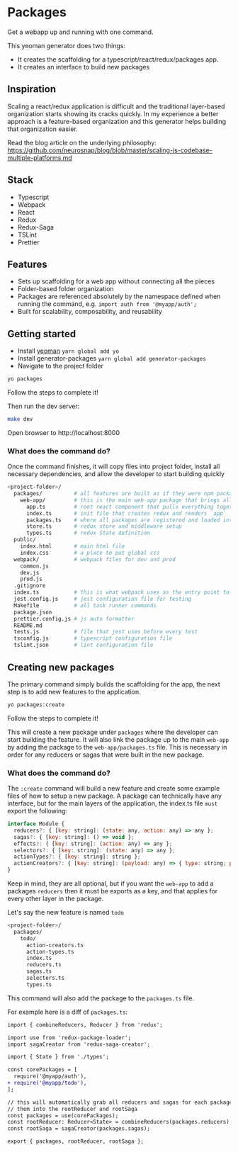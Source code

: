 # Packages

Get a webapp up and running with one command.

This yeoman generator does two things:

* It creates the scaffolding for a typescript/react/redux/packages app.
* It creates an interface to build new packages

## Inspiration

Scaling a react/redux application is difficult and the traditional layer-based
organization starts showing its cracks quickly.  In my experience a better approach
is a feature-based organization and this generator helps building that organization
easier.

Read the blog article on the underlying philosophy:
https://github.com/neurosnap/blog/blob/master/scaling-js-codebase-multiple-platforms.md

## Stack

* Typescript
* Webpack
* React
* Redux
* Redux-Saga
* TSLint
* Prettier

## Features

* Sets up scaffolding for a web app without connecting all the pieces
* Folder-based folder organization
* Packages are referenced absolutely by the namespace defined when running the command, e.g. `import auth from '@myapp/auth';`
* Built for scalability, composability, and reusability

## Getting started

* Install [yeoman](http://yeoman.io/) `yarn global add yo`
* Install generator-packages `yarn global add generator-packages`
* Navigate to the project folder

```bash
yo packages
```

Follow the steps to complete it!

Then run the dev server:

```bash
make dev
```

Open browser to http://localhost:8000

### What does the command do?

Once the command finishes, it will copy files into project folder, install all necessary dependencies,
and allow the developer to start building quickly

```bash
<project-folder>/
  packages/          # all features are built as if they were npm packages here
    web-app/         # this is the main web-app package that brings all other packages together
      app.ts         # root react component that pulls everything together
      index.ts       # init file that creates redux and renders `app`
      packages.ts    # where all packages are registered and loaded into redux/redux-saga
      store.ts       # redux store and middleware setup
      types.ts       # redux State definition
  public/
    index.html       # main html file
    index.css        # a place to put global css
  webpack/           # webpack files for dev and prod
    common.js    
    dev.js
    prod.js
  .gitignore
  index.ts           # this is what webpack uses as the entry point to the app
  jest.config.js     # jest configuration file for testing
  Makefile           # all task runner commands
  package.json    
  prettier.config.js # js auto formatter
  README.md
  tests.js           # file that jest uses before every test
  tsconfig.js        # typescript configuration file
  tslint.json        # lint configuration file
```

## Creating new packages

The primary command simply builds the scaffolding for the app, the next step
is to add new features to the application.

```bash
yo packages:create
```

Follow the steps to complete it!

This will create a new package under `packages` where the developer can start
building the feature.  It will also link the package up to the main `web-app`
by adding the package to the `web-app/packages.ts` file.  This is necessary in order
for any reducers or sagas that were built in the new package.

### What does the command do?

The `:create` command will build a new feature and create some example files
of how to setup a new package.  A package can technically have any interface,
but for the main layers of the application, the index.ts file `must` export the following:

```js
interface Module {
  reducers?: { [key: string]: (state: any, action: any) => any };
  sagas?: { [key: string]: () => void };
  effects?: { [key: string]: (action: any) => any };
  selectors?: { [key: string]: (state: any) => any };
  actionTypes?: { [key: string]: string };
  actionCreators?: { [key: string]: (payload: any) => { type: string; payload: any } };
}
```

Keep in mind, they are all optional, but if you want the `web-app` to add a
packages `reducers` then it must be exports as a key, and that applies for
every other layer in the package.

Let's say the new feature is named `todo`

```bash
<project-folder>/
  packages/
    todo/
      action-creators.ts
      action-types.ts
      index.ts
      reducers.ts
      sagas.ts
      selectors.ts
      types.ts
```

This command will also add the package to the `packages.ts` file.

For example here is a diff of `packages.ts`:

```diff
import { combineReducers, Reducer } from 'redux';

import use from 'redux-package-loader';
import sagaCreator from 'redux-saga-creator';

import { State } from './types';

const corePackages = [
  require('@myapp/auth'),
+ require('@myapp/todo'),
];

// this will automatically grab all reducers and sagas for each package and load
// them into the rootReducer and rootSaga
const packages = use(corePackages);
const rootReducer: Reducer<State> = combineReducers(packages.reducers);
const rootSaga = sagaCreator(packages.sagas);

export { packages, rootReducer, rootSaga };
```
